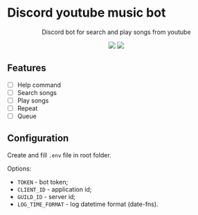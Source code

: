 # Discord youtube music bot

<p align="center">Discord bot for search and play songs from youtube</p>
<p align="center">
<img src="https://img.shields.io/github/license/perehodit/yt-music-discord-bot?style=flat-square">
<img src="https://img.shields.io/github/stars/perehodit/yt-music-discord-bot?style=flat-square">
</p>

## Features

- [ ] Help command
- [ ] Search songs
- [ ] Play songs
- [ ] Repeat
- [ ] Queue

## Configuration

Create and fill `.env` file in root folder.

Options:

- `TOKEN` - bot token;
- `CLIENT_ID` - application id;
- `GUILD_ID` - server id;
- `LOG_TIME_FORMAT` - log datetime format (date-fns).
